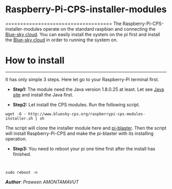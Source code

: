 # Raspberry-Pi-CPS-installer-modules
====================================
The Raspberry-Pi-CPS-installer-modules operate on the standard raspbian and connecting the [Blue-sky cloud](https://github.com/Bluesky-CPS/BlueSkyLoggerCloudBINResearchVer1.0). You can easily install the system on the pi first and install the [Blue-sky cloud](https://github.com/Bluesky-CPS/BlueSkyLoggerCloudBINResearchVer1.0) in order to running the system on.  

# How to install
----------------

It has only simple 3 steps. Here let go to your Raspberry-Pi terminal first.

- **Step1:** The module need the Java version 1.8.0.25 at least. Let see [Java site](http://www.oracle.com/technetwork/java/embedded/embedded-se/overview/index.html) and install the Java first.

- **Step2:** Let install the CPS modules. Run the following script.

```shell
wget -O - http://www.bluesky-cps.org/raspberrypi-cps-modules-installer.sh | sh
```
The script will clone the installer module here and [pi-blaster](https://github.com/sarfata/pi-blaster). Then the script will install Raspberry-Pi-CPS and make the pi-blaster with its installing operation.

- **Step3:** You need to reboot your pi one time first after the install has finished.

```shell


sudo reboot -n
```

***Author***: *Praween AMONTAMAVUT*
